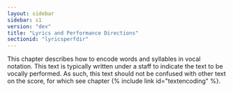 ```yaml
---
layout: sidebar
sidebar: s1
version: "dev"
title: "Lyrics and Performance Directions"
sectionid: "lyricsperfdir"
---
```


This chapter describes how to encode words and syllables in vocal notation. This text is typically written under a staff to indicate the text to be vocally performed. As such, this text should not be confused with other text on the score, for which see chapter {% include link id="textencoding" %}.
